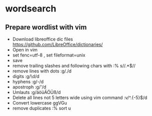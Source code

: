 # wordsearch

## Prepare wordlist with vim

* Download libreoffice dic files https://github.com/LibreOffice/dictionaries/
* Open in vim
* set fenc=utf-8 , set fileformat=unix
* save
* remove trailing slashes and following chars with :% s/\/.*$//
* remove lines with dots :g/\./d
* digits :g/\d/d 
* hyphens :g/-/d
* apostroph :g/'/d
* Umlauts :g/äöüÄÖÜß/d
* Delete all lines not 5 letters wide using vim command :v/^.\{-5}$/d
* Convert lowercase ggVGu
* remove duplicates :% sort u
